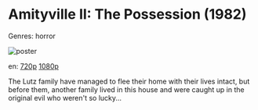 # Amityville II: The Possession (1982)

Genres: horror

![poster](http://image.tmdb.org/t/p/w500/73uDJsGG1opVrBnmAejW4zShEjr.jpg)

en:
  [720p](magnet:?xt=urn:btih:815E8AB0E35388EAEB00562C92B8754C53A96818&tr=udp://glotorrents.pw:6969/announce&tr=udp://tracker.opentrackr.org:1337/announce&tr=udp://torrent.gresille.org:80/announce&tr=udp://tracker.openbittorrent.com:80&tr=udp://tracker.coppersurfer.tk:6969&tr=udp://tracker.leechers-paradise.org:6969&tr=udp://p4p.arenabg.ch:1337&tr=udp://tracker.internetwarriors.net:1337)
  [1080p](magnet:?xt=urn:btih:62A5DA69E348036C83706A7909B3E2FD0187F5DE&tr=udp://glotorrents.pw:6969/announce&tr=udp://tracker.opentrackr.org:1337/announce&tr=udp://torrent.gresille.org:80/announce&tr=udp://tracker.openbittorrent.com:80&tr=udp://tracker.coppersurfer.tk:6969&tr=udp://tracker.leechers-paradise.org:6969&tr=udp://p4p.arenabg.ch:1337&tr=udp://tracker.internetwarriors.net:1337)
  


The Lutz family have managed to flee their home with their lives intact, but before them, another family lived in this house and were caught up in the original evil who weren't so lucky...
